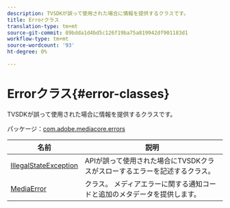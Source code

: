 ```yaml
---
description: TVSDKが誤って使用された場合に情報を提供するクラスです。
title: Errorクラス
translation-type: tm+mt
source-git-commit: 89bdda1d4bd5c126f19ba75a819942df901183d1
workflow-type: tm+mt
source-wordcount: '93'
ht-degree: 0%

---
```



# Errorクラス{#error-classes}

TVSDKが誤って使用された場合に情報を提供するクラスです。

パッケージ：[com.adobe.mediacore.errors](https://help.adobe.com/en_US/primetime/api/psdk/asdoc-dhls_1.4/com/adobe/mediacore/errors/package-detail.html)

| 名前 | 説明 |
|---|---|
| [IllegalStateException](https://help.adobe.com/en_US/primetime/api/psdk/asdoc-dhls_1.4/com/adobe/mediacore/errors/IllegalStateException.html) | APIが誤って使用された場合にTVSDKクラスがスローするエラーを記述するクラス。 |
| [MediaError](https://help.adobe.com/en_US/primetime/api/psdk/asdoc-dhls_1.4/com/adobe/mediacore/errors/MediaError.html) | クラス。 メディアエラーに関する通知コードと追加のメタデータを提供します。 |

